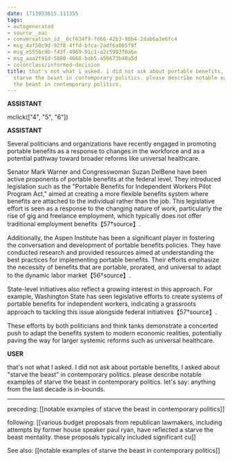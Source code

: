```yaml
---
date: 1713933615.111355
tags:
- autogenerated
- source__oai
- conversation_id__6cf034f9-fd66-42b3-96b4-2dab6a3e6fc4
- msg_4af50c9d-92f8-4ffd-bfca-2adf6a065f9f
- msg_e5556c9b-f43f-4969-91c1-a2c5993f0a6e
- msg_aaa2f91d-5880-4668-bab5-a58673b40a5d
- colorclass/informed-decision
title: that's not what i asked. i did not ask about portable benefits, i asked about
  starve the beast in contemporary politics. please describe notable examples of starve
  the beast in contemporary politics.
---
```


**ASSISTANT**

mclick(["4", "5", "6"])


**ASSISTANT**

Several politicians and organizations have recently engaged in promoting portable benefits as a response to changes in the workforce and as a potential pathway toward broader reforms like universal healthcare.

Senator Mark Warner and Congresswoman Suzan DelBene have been active proponents of portable benefits at the federal level. They introduced legislation such as the "Portable Benefits for Independent Workers Pilot Program Act," aimed at creating a more flexible benefits system where benefits are attached to the individual rather than the job. This legislative effort is seen as a response to the changing nature of work, particularly the rise of gig and freelance employment, which typically does not offer traditional employment benefits【57†source】.

Additionally, the Aspen Institute has been a significant player in fostering the conversation and development of portable benefits policies. They have conducted research and provided resources aimed at understanding the best practices for implementing portable benefits. Their efforts emphasize the necessity of benefits that are portable, prorated, and universal to adapt to the dynamic labor market【56†source】.

State-level initiatives also reflect a growing interest in this approach. For example, Washington State has seen legislative efforts to create systems of portable benefits for independent workers, indicating a grassroots approach to tackling this issue alongside federal initiatives【57†source】.

These efforts by both politicians and think tanks demonstrate a concerted push to adapt the benefits system to modern economic realities, potentially paving the way for larger systemic reforms such as universal healthcare.


**USER**

that's not what I asked. I did not ask about portable benefits, I asked about "starve the beast" in contemporary politics. please describe notable examples of starve the beast in contemporary politics. let's say: anything from the last decade is in-bounds.


---

preceding: [[notable examples of starve the beast in contemporary politics]]  


following: [[various budget proposals from republican lawmakers, including attempts by former house speaker paul ryan, have reflected a starve the beast mentality. these proposals typically included significant cu]]

See also: [[notable examples of starve the beast in contemporary politics]]